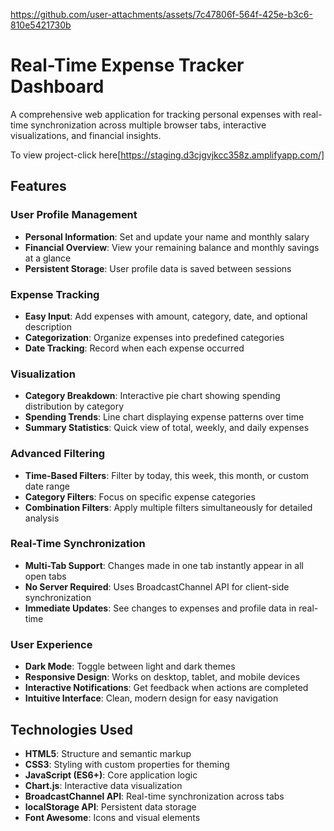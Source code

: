 


https://github.com/user-attachments/assets/7c47806f-564f-425e-b3c6-810e5421730b


# Real-Time Expense Tracker Dashboard

A comprehensive web application for tracking personal expenses with real-time synchronization across multiple browser tabs, interactive visualizations, and financial insights.

To view project-click here[https://staging.d3cjgvjkcc358z.amplifyapp.com/]

## Features

### User Profile Management
- **Personal Information**: Set and update your name and monthly salary
- **Financial Overview**: View your remaining balance and monthly savings at a glance
- **Persistent Storage**: User profile data is saved between sessions

### Expense Tracking
- **Easy Input**: Add expenses with amount, category, date, and optional description
- **Categorization**: Organize expenses into predefined categories
- **Date Tracking**: Record when each expense occurred

### Visualization
- **Category Breakdown**: Interactive pie chart showing spending distribution by category
- **Spending Trends**: Line chart displaying expense patterns over time
- **Summary Statistics**: Quick view of total, weekly, and daily expenses

### Advanced Filtering
- **Time-Based Filters**: Filter by today, this week, this month, or custom date range
- **Category Filters**: Focus on specific expense categories
- **Combination Filters**: Apply multiple filters simultaneously for detailed analysis

### Real-Time Synchronization
- **Multi-Tab Support**: Changes made in one tab instantly appear in all open tabs
- **No Server Required**: Uses BroadcastChannel API for client-side synchronization
- **Immediate Updates**: See changes to expenses and profile data in real-time

### User Experience
- **Dark Mode**: Toggle between light and dark themes
- **Responsive Design**: Works on desktop, tablet, and mobile devices
- **Interactive Notifications**: Get feedback when actions are completed
- **Intuitive Interface**: Clean, modern design for easy navigation

## Technologies Used

- **HTML5**: Structure and semantic markup
- **CSS3**: Styling with custom properties for theming
- **JavaScript (ES6+)**: Core application logic
- **Chart.js**: Interactive data visualization
- **BroadcastChannel API**: Real-time synchronization across tabs
- **localStorage API**: Persistent data storage
- **Font Awesome**: Icons and visual elements

